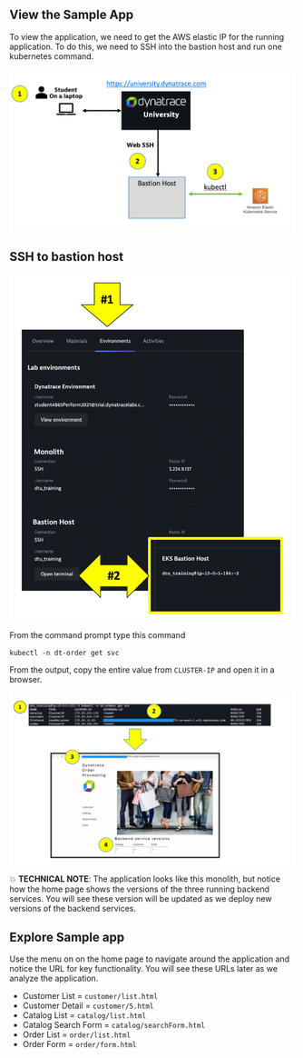 ## View the Sample App 

To view the application, we need to get the AWS elastic IP for the running application.  To do this, we need to SSH into the bastion host and run one kubernetes command.

![image](../../../assets/images/lab2-ssh.png)

## SSH to bastion host

![image](../../../assets/images/lab2-ssh-connect.png)

From the command prompt type this command

```
kubectl -n dt-order get svc
```

From the output, copy the entire value from `CLUSTER-IP` and open it in a browser.

![image](../../../assets/images/lab2-service-url.png)

💥 **TECHNICAL NOTE**: The application looks like this monolith, but notice how the home page shows the versions of the three running backend services. You will see these version will be updated as we deploy new versions of the backend services.

## Explore Sample app

Use the menu on on the home page to navigate around the application and notice the URL for key functionality.  You will see these URLs later as we analyze the application.

* Customer List = `customer/list.html`
* Customer Detail = `customer/5.html`
* Catalog List = `catalog/list.html`
* Catalog Search Form = `catalog/searchForm.html`
* Order List = `order/list.html`
* Order Form = `order/form.html`
